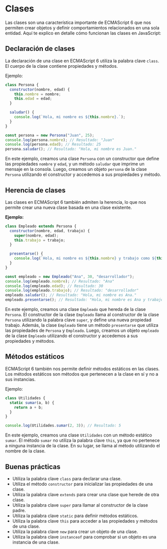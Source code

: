 # Clases

Las clases son una característica importante de ECMAScript 6 que nos permiten crear objetos y definir comportamientos relacionados en una sola entidad. Aquí te explico en detalle cómo funcionan las clases en JavaScript:

## Declaración de clases

La declaración de una clase en ECMAScript 6 utiliza la palabra clave `class`. El cuerpo de la clase contiene propiedades y métodos.

Ejemplo:

```javascript
class Persona {
  constructor(nombre, edad) {
    this.nombre = nombre;
    this.edad = edad;
  }

  saludar() {
    console.log(`Hola, mi nombre es ${this.nombre}.`);
  }
}

const persona = new Persona("Juan", 25);
console.log(persona.nombre); // Resultado: "Juan"
console.log(persona.edad); // Resultado: 25
persona.saludar(); // Resultado: "Hola, mi nombre es Juan."
```

En este ejemplo, creamos una clase `Persona` con un constructor que define las propiedades `nombre` y `edad`, y un método `saludar` que imprime un mensaje en la consola. Luego, creamos un objeto `persona` de la clase `Persona` utilizando el constructor y accedemos a sus propiedades y método.

## Herencia de clases

Las clases en ECMAScript 6 también admiten la herencia, lo que nos permite crear una nueva clase basada en una clase existente.

**Ejemplo:**

```javascript
class Empleado extends Persona {
  constructor(nombre, edad, trabajo) {
    super(nombre, edad);
    this.trabajo = trabajo;
  }

  presentarse() {
    console.log(`Hola, mi nombre es ${this.nombre} y trabajo como ${this.trabajo}.`);
  }
}

const empleado = new Empleado("Ana", 30, "desarrollador");
console.log(empleado.nombre); // Resultado: "Ana"
console.log(empleado.edad); // Resultado: 30
console.log(empleado.trabajo); // Resultado: "desarrollador"
empleado.saludar(); // Resultado: "Hola, mi nombre es Ana."
empleado.presentarse(); // Resultado: "Hola, mi nombre es Ana y trabajo como desarrollador."
```

En este ejemplo, creamos una clase `Empleado` que hereda de la clase `Persona`. El constructor de la clase `Empleado` llama al constructor de la clase `Persona` utilizando la palabra clave `super`, y define una nueva propiedad trabajo. Además, la clase `Empleado` tiene un método `presentarse` que utiliza las propiedades de `Persona` y `Empleado`. Luego, creamos un objeto `empleado` de la clase `Empleado` utilizando el constructor y accedemos a sus propiedades y métodos.

## Métodos estáticos

ECMAScript 6 también nos permite definir métodos estáticos en las clases. Los métodos estáticos son métodos que pertenecen a la clase en sí y no a sus instancias.

Ejemplo:

```javascript
class Utilidades {
  static sumar(a, b) {
    return a + b;
  }
}

console.log(Utilidades.sumar(2, 3)); // Resultado: 5
```

En este ejemplo, creamos una clase `Utilidades` con un método estático `sumar`. El método `sumar` no utiliza la palabra clave `this`, ya que no pertenece a ninguna instancia de la clase. En su lugar, se llama al método utilizando el nombre de la clase.

## Buenas prácticas

- Utiliza la palabra clave `class` para declarar una clase.
- Utiliza el método `constructor` para inicializar las propiedades de una clase.
- Utiliza la palabra clave `extends` para crear una clase que herede de otra clase.
- Utiliza la palabra clave `super` para llamar al constructor de la clase padre.
- Utiliza la palabra clave `static` para definir métodos estáticos.
- Utiliza la palabra clave `this` para acceder a las propiedades y métodos de una clase.
- Utiliza la palabra clave `new` para crear un objeto de una clase.
- Utiliza la palabra clave `instanceof` para comprobar si un objeto es una instancia de una clase.
